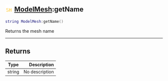 ## <img src="../../.gitbook/assets/shared.png" width="24" height=24 /> [ModelMesh](https://iaswiki.rawr.dev/readme/modelmesh):getName

```lua
string ModelMesh:getName()
```

Returns the mesh name

------
## Returns

| Type   | Description |
| ------ | ----------: |
| string | No description |

